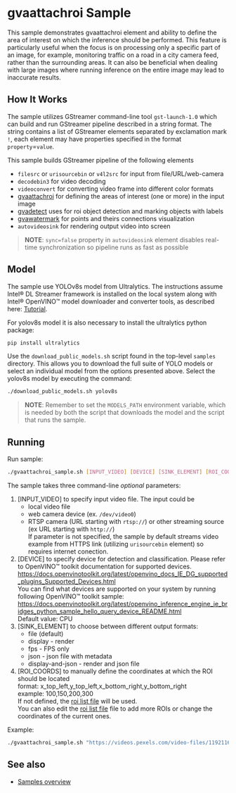 # gvaattachroi Sample

This sample demonstrates gvaattachroi element and ability to define the area of interest on which the inference should be performed. This feature is particularly useful when the focus is on processing only a specific part of an image, for example, monitoring traffic on a road in a city camera feed, rather than the surrounding areas. It can also be beneficial when dealing with large images where running inference on the entire image may lead to inaccurate results.

## How It Works

The sample utilizes GStreamer command-line tool `gst-launch-1.0` which can build and run GStreamer pipeline described in a string format.
The string contains a list of GStreamer elements separated by exclamation mark `!`, each element may have properties specified in the format `property`=`value`.

This sample builds GStreamer pipeline of the following elements

* `filesrc` or `urisourcebin` or `v4l2src` for input from file/URL/web-camera
* `decodebin3` for video decoding
* `videoconvert` for converting video frame into different color formats
* [gvaattachroi](https://dlstreamer.github.io/elements/gvaattachroi.html) for defining the areas of interest (one or more) in the input image
* [gvadetect](https://dlstreamer.github.io/elements/gvadetect.html) uses for roi object detection and marking objects with labels
* [gvawatermark](https://dlstreamer.github.io/elements/gvawatermark.html) for points and theirs connections visualization
* `autovideosink` for rendering output video into screen

> **NOTE**: `sync=false` property in `autovideosink` element disables real-time synchronization so pipeline runs as fast as possible

## Model

The sample use YOLOv8s model from Ultralytics. The instructions assume Intel® DL Streamer framework is installed on the local system along with Intel® OpenVINO™ model downloader and converter tools,
as described here: [Tutorial](https://dlstreamer.github.io/get_started/tutorial.html#tutorial-setup).

For yolov8s model it is also necessary to install the ultralytics python package:

```sh
pip install ultralytics
```

Use the `download_public_models.sh` script found in the top-level `samples` directory. This allows you to download the full suite of YOLO models or select an individual model from the options presented above.
Select the yolov8s model by executing the command:

```sh
./download_public_models.sh yolov8s
```

> **NOTE**: Remember to set the `MODELS_PATH` environment variable, which is needed by both the script that downloads the model and the script that runs the sample.

## Running

Run sample:

```sh
./gvaattachroi_sample.sh [INPUT_VIDEO] [DEVICE] [SINK_ELEMENT] [ROI_COORDS]
```

The sample takes three command-line *optional* parameters:

1. [INPUT_VIDEO] to specify input video file.
    The input could be
    * local video file
    * web camera device (ex. `/dev/video0`)
    * RTSP camera (URL starting with `rtsp://`) or other streaming source (ex URL starting with `http://`)  
    If parameter is not specified, the sample by default streams video example from HTTPS link (utilizing `urisourcebin` element) so requires internet conection.
2. [DEVICE] to specify device for detection and classification.
        Please refer to OpenVINO™ toolkit documentation for supported devices.  
        <https://docs.openvinotoolkit.org/latest/openvino_docs_IE_DG_supported_plugins_Supported_Devices.html>  
        You can find what devices are supported on your system by running following OpenVINO™ toolkit sample:  
        <https://docs.openvinotoolkit.org/latest/openvino_inference_engine_ie_bridges_python_sample_hello_query_device_README.html>  
        Default value: CPU
3. [SINK_ELEMENT] to choose between different output formats:
    * file (default)
    * display - render
    * fps - FPS only
    * json - json file with metadata
    * display-and-json - render and json file
4. [ROI_COORDS] to manually define the coordinates at which the ROI should be located  
    format: x_top_left,y_top_left,x_bottom_right,y_bottom_right  
    example: 100,150,200,300  
    If not defined, the [roi list file](roi_list.json) will be used.  
    You can also edit the [roi list file](roi_list.json) file to add more ROIs
    or change the coordinates of the current ones.

Example:

```sh
./gvaattachroi_sample.sh "https://videos.pexels.com/video-files/1192116/1192116-sd_640_360_30fps.mp4" GPU file 100,150,200,300
```

## See also

* [Samples overview](../../README.md)
